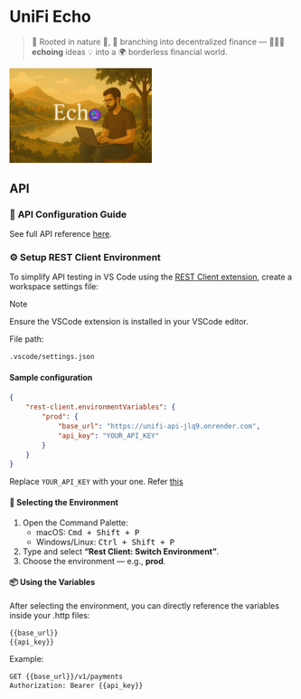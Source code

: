 # UniFi Echo

> 🍃 Rooted in nature 🍁, 🌱 branching into decentralized finance — 🧑🏻‍💻 **echoing** ideas 💡 into a 🌍 borderless financial world.

<p align="left">
  <img src="res/echo_bg.png" alt="Echo" width="50%" height="auto">
</p>

## API

### 🔗 **API Configuration Guide**

See full API reference [here](./api/README.md).

### ⚙️ Setup REST Client Environment

To simplify API testing in VS Code using the [REST Client extension](https://marketplace.visualstudio.com/items?itemName=humao.rest-client), create a workspace settings file:

> [!NOTE]
> Ensure the VSCode extension is installed in your VSCode editor.

File path:

```sh
.vscode/settings.json
```

#### Sample configuration

```json
{
    "rest-client.environmentVariables": {
        "prod": {
            "base_url": "https://unifi-api-jlq9.onrender.com",
            "api_key": "YOUR_API_KEY"
        }
    }
}
```

Replace `YOUR_API_KEY` with your one. Refer [this](./api/README.md#-get-your-api-key)

#### 🧭 Selecting the Environment

1. Open the Command Palette:
   - macOS: <kbd>Cmd + Shift + P</kbd>
   - Windows/Linux: <kbd>Ctrl + Shift + P</kbd>
2. Type and select **“Rest Client: Switch Environment”**.
3. Choose the environment — e.g., **prod**.

#### 📦 Using the Variables

After selecting the environment, you can directly reference the variables inside your .http files:

```http
{{base_url}}
{{api_key}}
```

Example:

```http
GET {{base_url}}/v1/payments
Authorization: Bearer {{api_key}}
```
